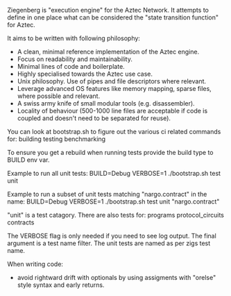 Ziegenberg is "execution engine" for the Aztec Network.
It attempts to define in one place what can be considered the "state transition function" for Aztec.

It aims to be written with following philosophy:

- A clean, minimal reference implementation of the Aztec engine.
- Focus on readability and maintainability.
- Minimal lines of code and boilerplate.
- Highly specialised towards the Aztec use case.
- Unix philosophy. Use of pipes and file descriptors where relevant.
- Leverage advanced OS features like memory mapping, sparse files, where possible and relevant.
- A swiss army knife of small modular tools (e.g. disassembler).
- Locality of behaviour (500-1000 line files are acceptable if code is coupled and doesn't need to be separated for reuse).

You can look at bootstrap.sh to figure out the various ci related commands for:
building
testing
benchmarking

To ensure you get a rebuild when running tests provide the build type to BUILD env var.

Example to run all unit tests:
BUILD=Debug VERBOSE=1 ./bootstrap.sh test unit

Example to run a subset of unit tests matching "nargo.contract" in the name:
BUILD=Debug VERBOSE=1 ./bootstrap.sh test unit "nargo.contract"

"unit" is a test catagory. There are also tests for:
programs
protocol_circuits
contracts

The VERBOSE flag is only needed if you need to see log output.
The final argument is a test name filter.
The unit tests are named as per zigs test name.

When writing code:

- avoid rightward drift with optionals by using assigments with "orelse" style syntax and early returns.
